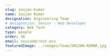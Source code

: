 ```yaml
---
slug: soujan-kumar
name: Soujan Kumar
designation: Engineering Team
# designation: Senior - Web Developer
category: Web Tech
type: people
order: 36
email: soujan@crest.eco
featuredImage: ../images/team/SOUJAN-KUMAR.jpg
---
```

